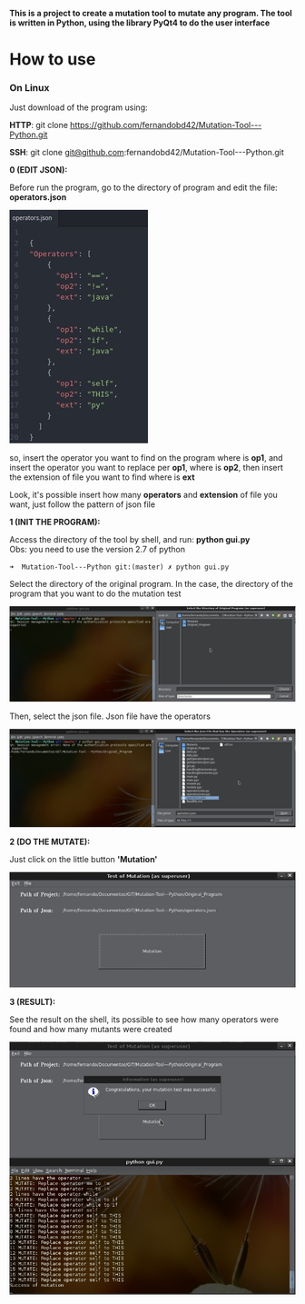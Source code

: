 **This is a project to create a mutation tool to mutate any program. The tool is written in Python, using the library PyQt4 to do the user interface**

# How to use

### On Linux

Just download of the program using:

**HTTP**: git clone https://github.com/fernandobd42/Mutation-Tool---Python.git

**SSH**: git clone git@github.com:fernandobd42/Mutation-Tool---Python.git

**0 (EDIT JSON):**

Before run the program, go to the directory of program and edit the file: <b>operators.json</b>

![Json](https://raw.githubusercontent.com/fernandobd42/images/master/00.PNG)

so, insert the operator you want to find on the program where is <b>op1</b>, and insert the operator you want to replace per <b>op1</b>, where is <b>op2</b>, then insert the extension of file you want to find where is <b>ext</b>

Look, it's possible insert how many <b>operators</b> and <b>extension</b> of file you want, just follow the pattern of json file

**1 (INIT THE PROGRAM):**

Access the directory of the tool by shell, and run: <b>python gui.py</b><br>
Obs: you need to use the version 2.7 of python
```
➜  Mutation-Tool---Python git:(master) ✗ python gui.py
```
Select the directory of the original program. In the case, the directory of the program that you want to do the mutation test

![Init](https://raw.githubusercontent.com/fernandobd42/images/master/01.PNG)

Then, select the json file. Json file have the operators

![Init](https://raw.githubusercontent.com/fernandobd42/images/master/02.PNG)

**2 (DO THE MUTATE):**

Just click on the little button <b>'Mutation'</b>

![Insert](https://raw.githubusercontent.com/fernandobd42/images/master/03.PNG)

**3 (RESULT):**

See the result on the shell, its possible to see how many operators were found and how many mutants were created  

![Init](https://raw.githubusercontent.com/fernandobd42/images/master/04.PNG)
